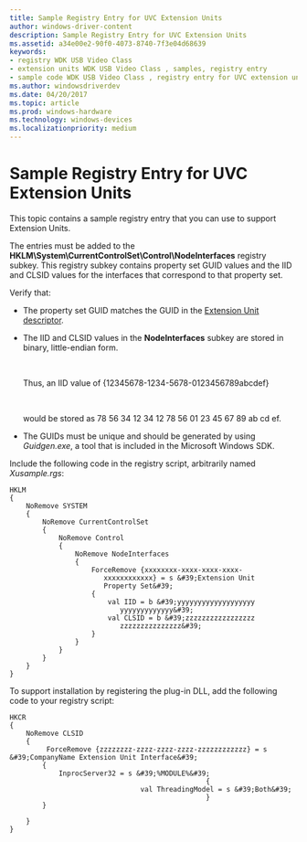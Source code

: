 ```yaml
---
title: Sample Registry Entry for UVC Extension Units
author: windows-driver-content
description: Sample Registry Entry for UVC Extension Units
ms.assetid: a34e00e2-90f0-4073-8740-7f3e04d68639
keywords:
- registry WDK USB Video Class
- extension units WDK USB Video Class , samples, registry entry
- sample code WDK USB Video Class , registry entry for UVC extension units
ms.author: windowsdriverdev
ms.date: 04/20/2017
ms.topic: article
ms.prod: windows-hardware
ms.technology: windows-devices
ms.localizationpriority: medium
---
```


# Sample Registry Entry for UVC Extension Units


This topic contains a sample registry entry that you can use to support Extension Units.

The entries must be added to the **HKLM\\System\\CurrentControlSet\\Control\\NodeInterfaces** registry subkey. This registry subkey contains property set GUID values and the IID and CLSID values for the interfaces that correspond to that property set.

Verify that:

-   The property set GUID matches the GUID in the [Extension Unit descriptor](sample-extension-unit-descriptor.md).

-   The IID and CLSID values in the **NodeInterfaces** subkey are stored in binary, little-endian form.

     

    Thus, an IID value of {12345678-1234-5678-0123456789abcdef}

     

    would be stored as 78 56 34 12 34 12 78 56 01 23 45 67 89 ab cd ef.

-   The GUIDs must be unique and should be generated by using *Guidgen.exe*, a tool that is included in the Microsoft Windows SDK.

Include the following code in the registry script, arbitrarily named *Xusample.rgs*:

```
HKLM
{
    NoRemove SYSTEM
    {
        NoRemove CurrentControlSet
        {
            NoRemove Control
            {
                NoRemove NodeInterfaces
                {
                    ForceRemove {xxxxxxxx-xxxx-xxxx-xxxx-
                       xxxxxxxxxxxx} = s &#39;Extension Unit 
                       Property Set&#39;
                    {
                        val IID = b &#39;yyyyyyyyyyyyyyyyyyy
                           yyyyyyyyyyyyy&#39;
                        val CLSID = b &#39;zzzzzzzzzzzzzzzzz
                           zzzzzzzzzzzzzzz&#39;
                    }             
                }
            }
        }
    }
}
```

To support installation by registering the plug-in DLL, add the following code to your registry script:

```
HKCR
{
    NoRemove CLSID
    {
         ForceRemove {zzzzzzzz-zzzz-zzzz-zzzz-zzzzzzzzzzzz} = s &#39;CompanyName Extension Unit Interface&#39;
        {
            InprocServer32 = s &#39;%MODULE%&#39;
                                                {
                                val ThreadingModel = s &#39;Both&#39;
                                                }
        }
 
    }
}
```

 

 




